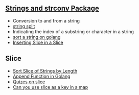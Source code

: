 ## [Strings and strconv Package](https://github.com/MeSabya/Golang/blob/main/01.Strings/00.%20Strings%20and%20strconv%20Package.md)
   - Conversion to and from a string
   - [string split](https://github.com/MeSabya/Golang/blob/main/01.Strings/01.%20StringBasics.md#ways-to-split-a-string-into-a-slice)
   - Indicating the index of a substring or character in a string
   - [sort a string on golang](https://github.com/MeSabya/Golang/blob/main/01.Strings/01.%20StringBasics.md#sort-a-string-in-go)
   - [Inserting Slice in a Slice](https://github.com/MeSabya/Golang/blob/main/01.Strings/04.%20Inserting%20Slice%20in%20a%20Slice.md)
     

## Slice 
- [Sort Slice of Strings by Length](https://github.com/MeSabya/Golang/blob/main/000.Slice/00.%20Sort%20Slice%20of%20Strings%20by%20Length.md)
- [Append Function in Golang](https://github.com/MeSabya/Golang/blob/main/000.Slice/01.%20Understanding%20Append%20function%20in%20slice.md)
- [Quizes on slice](https://github.com/MeSabya/Golang/blob/main/000.Slice/02.%20MoreSliceQuizes.md)
- [Can you use slice as a key in a map](https://github.com/MeSabya/Golang/blob/main/000.Slice/03.Can%20you%20use%20slice%20as%20a%20key%20in%20a%20map.md)

## 

